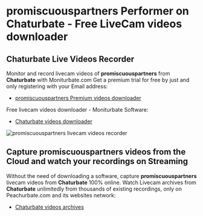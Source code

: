# promiscuouspartners Performer on Chaturbate - Free LiveCam videos downloader

## Chaturbate Live Videos Recorder

Monitor and record livecam videos of **promiscuouspartners** from **Chaturbate** with Moniturbate.com
Get a premium trial for free by just and only registering with your Email address:
* [promiscuouspartners Premium videos downloader](https://moniturbate.com/request-demo-licence-key.html)

Free livecam videos downloader - Moniturbate Software:
* [Chaturbate videos downloader](https://moniturbate.com/moniturbate-download-software.html)

![promiscuouspartners livecam videos recorder](https://peachurnet.com/templates/moniturbate-software.png)


## Capture promiscuouspartners videos from the Cloud and watch your recordings on Streaming

Without the need of downloading a software, capture **promiscuouspartners** livecam videos from **Chaturbate** 100% online.
Watch Livecam archives from **Chaturbate** unlimitedly from thousands of existing recordings, only on Peachurbate.com and its websites network:
* [Chaturbate videos archives](https://peachurnet.com/)